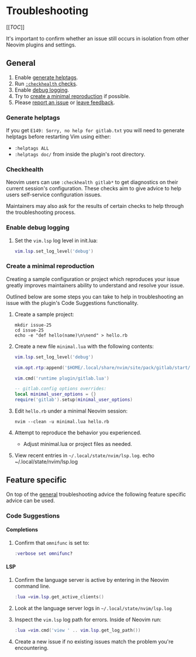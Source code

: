 # Troubleshooting

[[_TOC_]]

It's important to confirm whether an issue still occurs in isolation from other Neovim plugins and settings.

## General

1. Enable [generate helptags](#generate-helptags).
1. Run [`:checkhealth` checks](#checkhealth).
1. Enable [debug logging](#enable-debug-logging).
1. Try to [create a minimal reproduction](#create-a-minimal-reproduction) if possible.
1. Please [report an issue](../../README.md#issues) or [leave feedback](../../README.md#issues).

### Generate helptags

If you get `E149: Sorry, no help for gitlab.txt` you will need to generate helptags before restarting Vim using either:

- `:helptags ALL`
- `:helptags doc/` from inside the plugin's root directory.

### Checkhealth

Neovim users can use `:checkhealth gitlab*` to get diagnostics on their current session's configuration.
These checks aim to give advice to help users self-service configuration issues.

Maintainers may also ask for the results of certain checks to help through the troubleshooting process.

### Enable debug logging

1. Set the `vim.lsp` log level in init.lua:

   ```lua
   vim.lsp.set_log_level('debug')
   ```

### Create a minimal reproduction

Creating a sample configuration or project which reproduces your issue greatly improves maintainers ability to understand and resolve your issue.

Outlined below are some steps you can take to help in troubleshooting an issue with the plugin's Code Suggestions functionality.

1. Create a sample project:

   ```plaintext
   mkdir issue-25
   cd issue-25
   echo -e "def hello(name)\n\nend" > hello.rb
   ```

1. Create a new file `minimal.lua` with the following contents:

   ```lua
   vim.lsp.set_log_level('debug')
   
   vim.opt.rtp:append('$HOME/.local/share/nvim/site/pack/gitlab/start/gitlab.vim')
   
   vim.cmd('runtime plugin/gitlab.lua')
   
   -- gitlab.config options overrides:
   local minimal_user_options = {}
   require('gitlab').setup(minimal_user_options)
   ```

1. Edit `hello.rb` under a minimal Neovim session:

   ```shell
   nvim --clean -u minimal.lua hello.rb
   ```

1. Attempt to reproduce the behavior you experienced.
   - Adjust minimal.lua or project files as needed.
1. View recent entries in `~/.local/state/nvim/lsp.log`.
echo ~/.local/state/nvim/lsp.log

## Feature specific

On top of the [general](#general) troubleshooting advice the following feature specific advice can be used.

### Code Suggestions

#### Completions

1. Confirm that `omnifunc` is set to:

   ```lua
   :verbose set omnifunc?
   ```

#### LSP

1. Confirm the language server is active by entering in the Neovim command line.

   ```lua
   :lua =vim.lsp.get_active_clients()
   ```

1. Look at the language server logs in `~/.local/state/nvim/lsp.log`
1. Inspect the `vim.lsp` log path for errors. Inside of Neovim run:

   ```lua
   :lua =vim.cmd('view ' .. vim.lsp.get_log_path())
   ```

1. Create a new issue if no existing issues match the problem you're encountering.
